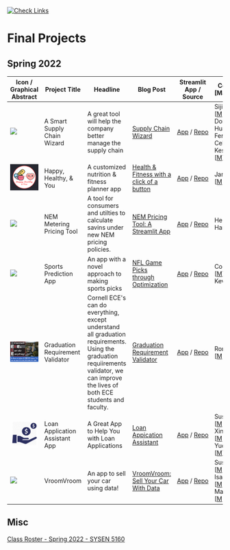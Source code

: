 [![Check Links](https://github.com/CornellSystemsEngineering/SYSEN-5160/actions/workflows/link-checker.yml/badge.svg)](https://github.com/CornellSystemsEngineering/SYSEN-5160/actions/workflows/link-checker.yml)

# Final Projects

## Spring 2022

| Icon / Graphical Abstract                                                                  | **Project Title**                | **Headline**                                                                                                                                                                             | **Blog Post**                                                                                                                                         | **Streamlit App / Source**                                                                                                                                          | **Contributors** [Mail\|LinkedIn]                                                                                                                                                                                                                                                                                                          |
| ------------------------------------------------------------------------------------------ | -------------------------------- | ---------------------------------------------------------------------------------------------------------------------------------------------------------------------------------------- | ----------------------------------------------------------------------------------------------------------------------------------------------------- | ------------------------------------------------------------------------------------------------------------------------------------------------------------------- | ------------------------------------------------------------------------------------------------------------------------------------------------------------------------------------------------------------------------------------------------------------------------------------------------------------------------------------------ |
| ![](https://streamlit.io/images/brand/streamlit-mark-light.png)                            | A Smart Supply Chain Wizard      | A great tool will help the company better manage the supply chain                                                                                                                        | [Supply Chain Wizard](https://medium.com/@dh734/supply-chain-wizard-89263ccd13c3)                                                                     | [App](https://share.streamlit.io/fcelya/sysen5160-scm-tool/main/main.py) / [Repo](https://github.com/fcelya/sysen5160-scm-tool)                                     | Sijie Chen [[M](mailto:chensijie1225@gmail.com)\|[L](https://www.linkedin.com/in/sijie-c-8559a6220/)] <br />Donghao Huang [[M](mailto:dh734@cornell.edu)\]  <br />Fernando Celaya [[M](mailto:fernando.celaya@alu.comillas.edu)\|[L](https://www.linkedin.com/in/fernando-celaya-oyon/)]<br /> Keshan Chen [[M](mailto:kc766@cornell.edu)] |
| ![](https://raw.githubusercontent.com/jmd543/Final_Project/main/icon.PNG)                  | Happy, Healthy, & You            | A customized nutrition & fitness planner app                                                                                                                                             | [Health & Fitness with a click of a button](https://medium.com/@jmd543/health-fitness-with-a-click-of-a-button-6842c934cd4f)                          | [App](https://share.streamlit.io/jmd543/final_project/main/final_project_app.py) / [Repo](https://github.com/jmd543/Final_Project)                                  | Jamie Donahue [[M](mailto:jmd543@cornell.edu)\|[L](https://www.linkedin.com/in/jamie-donahue-05262410b/)]                                                                                                                                                                                                                                  |
| ![](https://streamlit.io/images/brand/streamlit-mark-light.png)                            | NEM Metering Pricing Tool        | A tool for consumers and utilties to calculate savins under new NEM pricing policies.                                                                                                    | [NEM Pricing Tool: A Streamlit App](https://medium.com/@hhh58/nem-pricing-tool-c3abd97f3c33)                                                          | [App](https://share.streamlit.io/mizunomori/nem_pricing/main/NEM_App_Base.py) /  [Repo](https://github.com/Mizunomori/NEM_Pricing)                                  | Henry Harwood [[M](mailto:hhh58@cornell.edu)\|[L](https://www.linkedin.com/in/henry-ho-harwood/)]                                                                                                                                                                                                                                          |
| ![](https://streamlit.io/images/brand/streamlit-mark-light.png)                            | Sports Prediction App            | An app with a novel approach to making sports picks                                                                                                                                      | [NFL Game Picks through Optimization](https://medium.com/@kl938_46540/the-key-features-to-beating-the-odds-c9149c227982)                              | [App](https://share.streamlit.io/chawk89/sysen5160/main/nfl_prediction_app.py) / [Repo](https://github.com/chawk89/SYSEN5160)                                       | Colby Hawker [[M](mailto:ch955@cornell.edu)] <br /> Kevin Lee [[M](mailto:kl938@cornell.edu)]                                                                                                                                                                                                                                              |
| ![](/assets/images/Graduation_Icon.png)                                                    | Graduation Requirement Validator | Cornell ECE's can do everything, except understand all graduation requirements. Using the graduation requiirements validator, we can improve the lives of both ECE students and faculty. | [Graduation Requirement Validator](https://medium.com/@rrs234/improve-your-collegiate-experience-with-an-automated-graduation-validator-de6edb89d1f7) | [App](https://share.streamlit.io/roninsharma25/graduation-requirements-validator/main) / [Repo](https://github.com/roninsharma25/Graduation-Requirements-Validator) | Ronin Sharma [[M](mailto:rrs234@cornell.edu)\|[L](https://www.linkedin.com/in/ronin-sharma-8214b7146/)]                                                                                                                                                                                                                                    |
| ![](https://raw.githubusercontent.com/kitsusan1998/SYSEN-5160--Final-Version/main/pic.jpg) | Loan Application Assistant App   | A Great App to Help You with Loan Applications                                                                                                                                           | [Loan Appication Assistant](https://medium.com/@fw249/loan-application-assistant-for-credit-applicants-47bc02123e15)                                  | [App](https://share.streamlit.io/kitsusan1998/sysen-5160--final-version/main/app.py) / [Repo](https://github.com/kitsusan1998/SYSEN-5160--Final-Version)            | Susan Wu [[M](mailto:fw249@cornell.edu)\|[L](https://www.linkedin.com/feed/)] <br /> Xinzhu Wang [[M](mailto:xw486@cornell.edu)\|[L](https://www.linkedin.com/in/xinzhu-wang/)] <br /> Yuchen Tang [[M](mailto:yt388@cornell.edu)]                                                                                                         |
| ![](https://i.ibb.co/6gQm7wS/Screen-Shot-2022-05-08-at-10-48-19-AM.png)                    | VroomVroom                       | An app to sell your car using data!                                                                                                                                                      | [VroomVroom: Sell Your Car With Data](https://medium.com/@spg67/vroomvroom-sell-your-car-with-data-97925964ebb6)                                      | [App](https://share.streamlit.io/sushantgadgil/VroomVroom/main/) / [Repo](https://github.com/sushantgadgil/VroomVroom)                                              | Sushant Gadgil [[M](mailto:spg67@cornell.edu)\|[L](https://www.linkedin.com/in/sushantgadgil/)] <br /> Isabel Richter [[M](mailto:ijr25@cornell.edu)\|[L](https://www.linkedin.com/in/isabel-richter-973a27126/)] <br /> Mariya Tasnim [[M](mailto:mt667@cornell.edu)\|[L](https://www.linkedin.com/in/mariya-tasnim-262115189/)]          |

## Misc

[Class Roster - Spring 2022 - SYSEN 5160](https://classes.cornell.edu/browse/roster/SP22/class/SYSEN/5160)
